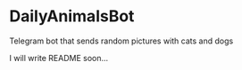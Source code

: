 # DailyAnimalsBot
Telegram bot that sends random pictures with cats and dogs

I will write README soon...
